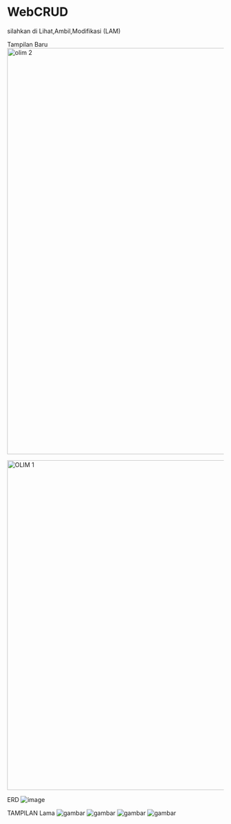 # WebCRUD
silahkan di Lihat,Ambil,Modifikasi (LAM)

Tampilan Baru
<img width="945" alt="olim 2" src="https://github.com/Ingridjewisrasaragih/SitemPendaftaranOlimpiade/assets/152147045/e8b1c57a-49bd-435b-bfdf-ee5bfdabc424">


<img width="767" alt="OLIM  1" src="https://github.com/Ingridjewisrasaragih/SitemPendaftaranOlimpiade/assets/152147045/0ab58d92-b5d6-44bd-a1c8-7781dd185b1d">

ERD
![image](https://github.com/Ingridjewisrasaragih/SitemPendaftaranOlimpiade/assets/152147045/57ab50fd-4ddc-47ec-bbd9-a7c2d096d4c4)

TAMPILAN Lama
![gambar](https://user-images.githubusercontent.com/100106630/162618264-44bcdab9-7a52-4587-84d4-e4f3c4f0930a.png)
![gambar](https://user-images.githubusercontent.com/100106630/162618268-0a9a58a8-3ebf-40ed-ab61-367999d0e839.png)
![gambar](https://user-images.githubusercontent.com/100106630/162618296-f795d63d-b945-444d-87ee-e419efb3a075.png)
![gambar](https://user-images.githubusercontent.com/100106630/162618348-9e8a5b09-c24c-4a51-83e5-567c1e829c94.png)


